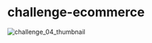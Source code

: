 # challenge-ecommerce
![challenge_04_thumbnail](https://user-images.githubusercontent.com/90068572/189501252-176ac25f-c26b-4478-a1e5-878c006c4175.png)
